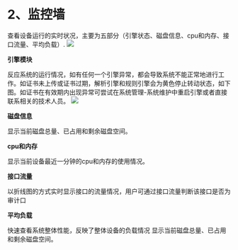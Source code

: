 

# 2、监控墙

查看设备运行的实时状况，主要为五部分（引擎状态、磁盘信息、cpu和内存、接口流量、平均负载）.
![](/images/operation/manage/jkq.png)

**引擎模块**

反应系统的运行情况，如有任何一个引擎异常，都会导致系统不能正常地进行工作。如证书未上传或证书过期，解析引擎和规则引擎会为黄色停止转动状态，如下图。如证书在有效期内出现异常可尝试在系统管理-系统维护中重启引擎或者直接联系相关的技术人员。
![](/images/operation/manage/yqmk.png)

**磁盘信息**

显示当前磁盘总量、已占用和剩余磁盘空间。

**cpu和内存**

显示当前设备最近一分钟的cpu和内存的使用情况。

**接口流量**

以折线图的方式实时显示接口的流量情况，用户可通过接口流量判断该接口是否为审计口

**平均负载**

快速查看系统整体性能，反映了整体设备的负载情况
显示当前磁盘总量、已占用和剩余磁盘空间。



